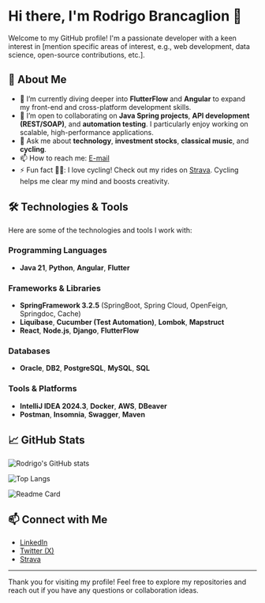 # Hi there, I'm Rodrigo Brancaglion 👋

<!--
**rodrigobrancaglion/rodrigobrancaglion** is a ✨ special ✨ repository because its `README.md` (this file) appears on your GitHub profile.
-->

Welcome to my GitHub profile! I'm a passionate developer with a keen interest in [mention specific areas of interest, e.g., web development, data science, open-source contributions, etc.].

## 🚀 About Me

- 🌱 I’m currently diving deeper into **FlutterFlow** and **Angular** to expand my front-end and cross-platform development skills.  
- 👯 I’m open to collaborating on **Java Spring projects**, **API development (REST/SOAP)**, and **automation testing**. I particularly enjoy working on scalable, high-performance applications.  
- 💬 Ask me about **technology**, **investment stocks**, **classical music**, and **cycling**.  
- 📫 How to reach me: [E-mail](mailto:rodrigo.brancaglion@gmail.com)  
- ⚡ Fun fact 🚴🏻: I love cycling! Check out my rides on [Strava](https://www.strava.com/athletes/rodrigobrancaglion). Cycling helps me clear my mind and boosts creativity.


## 🛠️ Technologies & Tools

Here are some of the technologies and tools I work with:

### Programming Languages
- **Java 21**, **Python**, **Angular**, **Flutter**

### Frameworks & Libraries
- **SpringFramework 3.2.5** (SpringBoot, Spring Cloud, OpenFeign, Springdoc, Cache)
- **Liquibase**, **Cucumber (Test Automation)**, **Lombok**, **Mapstruct**
- **React**, **Node.js**, **Django**, **FlutterFlow**

### Databases
- **Oracle**, **DB2**, **PostgreSQL**, **MySQL**, **SQL**

### Tools & Platforms
- **IntelliJ IDEA 2024.3**, **Docker**, **AWS**, **DBeaver**
- **Postman**, **Insomnia**, **Swagger**, **Maven**


## 📈 GitHub Stats

![Rodrigo's GitHub stats](https://github-readme-stats.vercel.app/api?username=rodrigobrancaglion&show_icons=true&theme=radical)

![Top Langs](https://github-readme-stats.vercel.app/api/top-langs/?username=rodrigobrancaglion&theme=radical&layout=donut)

![Readme Card](https://github-readme-stats.vercel.app/api/pin/?username=rodrigobrancaglion&repo=github-readme-stats&theme=radical)


## 📫 Connect with Me

- [LinkedIn](https://www.linkedin.com/in/rodrigobrancaglion/)
- [Twitter (X)](https://x.com/r_brancaglion)  
- [Strava](https://www.strava.com/athletes/rodrigobrancaglion)
<!-- - Personal Website: [Your Website URL]-->

<!--
## 📝 Latest Blog Posts
-->
<!-- BLOG-POST-LIST:START -->
<!--
- [Your Blog Post Title](Your Blog Post URL)
- [Your Blog Post Title](Your Blog Post URL)
-->
<!-- BLOG-POST-LIST:END -->

---

Thank you for visiting my profile! Feel free to explore my repositories and reach out if you have any questions or collaboration ideas.
